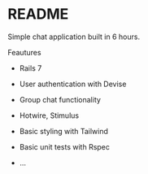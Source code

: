 # README

Simple chat application built in 6 hours.

Feautures
* Rails 7

* User authentication with Devise

* Group chat functionality

* Hotwire, Stimulus

* Basic styling with Tailwind

* Basic unit tests with Rspec

* ...
